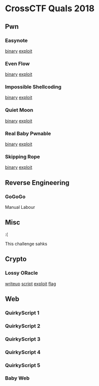 # CrossCTF Quals 2018

## Pwn

### Easynote
[binary](https://github.com/nush-osi-layer-8/writeups/raw/master/crossctf-quals2018/pwn/easynote/easynote)
[exploit](https://github.com/nush-osi-layer-8/writeups/raw/master/crossctf-quals2018/pwn/easynote/easynote.py)

### Even Flow
[binary](https://github.com/nush-osi-layer-8/writeups/raw/master/crossctf-quals2018/pwn/evenflow/evenflow.py)
[exploit](https://github.com/nush-osi-layer-8/writeups/raw/master/crossctf-quals2018/pwn/evenflow/solve.py)

### Impossible Shellcoding
[binary](https://github.com/nush-osi-layer-8/writeups/raw/master/crossctf-quals2018/pwn/impossible_shellcoding/impossible_shellcoding)
[exploit](https://github.com/nush-osi-layer-8/writeups/raw/master/crossctf-quals2018/pwn/impossible_shellcoding/impossible_shellcoding.py)

### Quiet Moon
[binary](https://github.com/nush-osi-layer-8/writeups/raw/master/crossctf-quals2018/pwn/quietmoon/quietmoon)
[exploit](https://github.com/nush-osi-layer-8/writeups/raw/master/crossctf-quals2018/pwn/quietmoon/quietmoon.py)

### Real Baby Pwnable
[binary](https://github.com/nush-osi-layer-8/writeups/raw/master/crossctf-quals2018/pwn/realbabypwn/realbabypwn)
[exploit](https://github.com/nush-osi-layer-8/writeups/raw/master/crossctf-quals2018/pwn/realbabypwn/realbabypwn.py)

### Skipping Rope
[binary](https://github.com/nush-osi-layer-8/writeups/raw/master/crossctf-quals2018/pwn/skippingrope/skippingrope)
[exploit](https://github.com/nush-osi-layer-8/writeups/raw/master/crossctf-quals2018/pwn/skippingrope/skippingrope.py)

## Reverse Engineering

### GoGoGo
Manual Labour

## Misc

:(

This challenge sahks

## Crypto
### Lossy ORacle
[writeup](https://github.com/nush-osi-layer-8/writeups/raw/master/crossctf-quals2018/crypto/lossyoracle/)
[script](https://github.com/nush-osi-layer-8/writeups/raw/master/crossctf-quals2018/crypto/lossyoracle/lossyoracle.py)
[exploit](https://github.com/nush-osi-layer-8/writeups/raw/master/crossctf-quals2018/crypto/lossyoracle/solve.py)
[flag](https://github.com/nush-osi-layer-8/writeups/raw/master/crossctf-quals2018/crypto/lossyoracle/flag)

## Web

### QuirkyScript 1

### QuirkyScript 2

### QuirkyScript 3

### QuirkyScript 4

### QuirkyScript 5

### Baby Web
